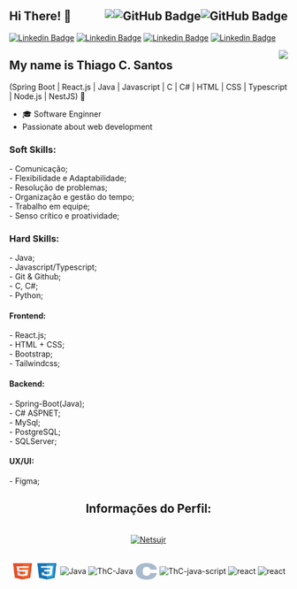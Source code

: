 ## Hi There! 👋<img align="right" src="https://img.shields.io/github/stars/Thiago-CSantos?label=Stars&style=social" alt="GitHub Badge"> <a href="https://github.com/Thiago-CSantos?tab=followers"><img align="right" src="https://img.shields.io/github/followers/Thiago-CSantos?label=Followers&style=social" alt="GitHub Badge"></a> <a href="https://github.com/Thiago-CSantos">  <img align="right" src="https://komarev.com/ghpvc/?username=Thiago-CSantos"></a>

  [![Linkedin Badge](https://img.shields.io/badge/-Instagram-%23E4405F?style=for-the-badge&logo=instagram&logoColor=white&color=8A2BE2)](https://www.instagram.com/__thcx.y__/)
  [![Linkedin Badge](https://img.shields.io/badge/Gmail-D14836?style=for-the-badge&logo=gmail&logoColor=white&color=8A2BE2)](mailto:thiagocarretero433@gmail.com)
  [![Linkedin Badge](https://img.shields.io/badge/-LinkedIn-%230077B5?style=for-the-badge&logo=linkedin&color=8A2BE2)](https://www.linkedin.com/in/thiago-santos-thc/)
  [![Linkedin Badge](https://img.shields.io/badge/-Website-6633cc?style=for-the-badge&logo=Me&logoColor=white&color=8A2BE2&link=https://www.fernandakipper.com/)](https://portifolio-thiago-santos.netlify.app/)

<img align="right" src="https://github-readme-stats.vercel.app/api/top-langs/?username=Thiago-CSantos&langs_count=8&theme=midnight-purple" />

## My name is Thiago C. Santos
(Spring Boot | React.js | Java | Javascript | C | C# | HTML | CSS | Typescript | Node.js | NestJS) 🚀

- 🎓 Software Enginner
- Passionate about web development
        
<h3><b>Soft Skills:</b></h3>
- Comunicação; <br>
- Flexibilidade e Adaptabilidade; <br>
- Resolução de problemas;<br>
- Organização e gestão do tempo;<br>
- Trabalho em equipe;<br>
- Senso crítico e proatividade;<br>

<h3><b>Hard Skills:</b></h3>
- Java;<br>
- Javascript/Typescript;<br>
- Git & Github;<br>
- C, C#;<br>
- Python;<br>

<h4><b>Frontend:</b></h4> 
      - React.js;<br>
      - HTML + CSS;<br>
      - Bootstrap;<br>
      - Tailwindcss;<br>

<h4><b>Backend:</b></h4>
      - Spring-Boot(Java);<br>
      - C# ASPNET;<br>
      - MySql;<br>
      - PostgreSQL;<br>
      - SQLServer;<br>

<h4><b>UX/UI:</b></h4>
      - Figma;
</p>
<section align="center">
  <h2 align="center"> Informações do Perfil:</h2>
</section>
      <br>

<div align="center">
  <a href="https://github.com/Thiago-CSantos">
  <img height="200rem" src="https://github-readme-streak-stats.herokuapp.com/?user=Thiago-CSantos&theme=midnight-purple" alt="Netsujr" />
  </a>
</div>
<br/>
<div align="center" style="display: inline_block"><br>
  <img align="center" alt="ThC-HTML" height="30" width="40" src="https://raw.githubusercontent.com/devicons/devicon/master/icons/html5/html5-original.svg">
  <img align="center" alt="ThC-CSS" height="30" width="40" src="https://raw.githubusercontent.com/devicons/devicon/master/icons/css3/css3-original.svg">
  <img align="center" alt="Java" height="30" width="40" src="https://cdn.jsdelivr.net/gh/devicons/devicon/icons/javascript/javascript-original.svg">
  <img align="center" alt="ThC-Java" height="30" width="40" src="https://cdn.jsdelivr.net/gh/devicons/devicon/icons/java/java-original.svg">
  <img align="center" alt="ThC-C" height="30" width="40" src="https://raw.githubusercontent.com/devicons/devicon/master/icons/c/c-original.svg">
  <img align="center" alt="ThC-java-script" height="30" width="40" src="https://cdn.jsdelivr.net/gh/devicons/devicon/icons/react/react-original.svg">
  <img align="center" alt="react" height="30" width="40" src="https://cdn.jsdelivr.net/gh/devicons/devicon/icons/figma/figma-original.svg">
  <img align="center" alt="react" height="30" width="40" src="https://cdn.jsdelivr.net/gh/devicons/devicon/icons/python/python-original.svg">
</div>
<!-- 
<section align="center">
   <h2>Linguagens/Frameworks e Ferramentas:</h2>
   <p>Estas são as linguagens e as ferramentas que estou em aprendizado no momento, Você poderá navegar pelos repositórios de acordo com a tecnologia e os projetos que foram criados no processo de aprendizado de cada linguagem ou framework ...</p><br><br>

<table align="center" border="10px" >
      <tr>
            <td><img  height="200em" src="https://github.com/LeandroDukievicz/CERTIFICATES/blob/main/certificate-icon.gif" target="_blank"></td> 
            <td><p>Estou sempre me atualizando e aprendendo continuamente novas tecnologias,<br> e caso queira conferir um poucos dos cursos ao qual já passei,<br> é so clicar ao lado, ou conferir os projetos de acordo com <br>a linguagem ou framework logo abaixo !</p></td>
             <td><a href="https://github.com/LeandroDukievicz/CERTIFICATES"><i><strong>Confira Aqui!</i></strong></a></td> 
      </tr>
</table>      
      
<table align="center" border="5px" >
      <tr>
            <td><img height ="100em"src="https://cdn.jsdelivr.net/gh/devicons/devicon/icons/css3/css3-original-wordmark.svg" /></td> 
             <td><a href="https://github.com/LeandroDukievicz/First_Projects"><i><strong>1-First Projects</i></strong></a></td>
             <td><a href="https://github.com/LeandroDukievicz/DoctorPinguimPortifolio"><i><strong>2-Dr. Pinguim</i></strong></a></td>
             <td><a href="https://github.com/LeandroDukievicz/Mod52_frontend"><i><strong>3 - Mod 52-Front End</i></strong></a></td> 
             <td><a href="https://github.com/LeandroDukievicz/clone-homepage-instagram"><i><strong>4-Clone Home P. Instagram <i></strong></a></td> 
             <td><a href="https://github.com/LeandroDukievicz/css-html-agencia"><i><strong>5-Projeto Agência</i></strong></a></td>      
      </tr>
</table>      
        
<table align="center" border="5px" >
      <tr>
            <td><img height ="100em"src="https://cdn.jsdelivr.net/gh/devicons/devicon/icons/php/php-original.svg" /></td> 
             <td ><a href="https://github.com/LeandroDukievicz/php-lessons"><i><strong>&nbsp;&nbsp;&nbsp;&nbsp;&nbsp;&nbsp;&nbsp;&nbsp;1 - Repositório - Php Lessons&nbsp;&nbsp;&nbsp;&nbsp;&nbsp;&nbsp;&nbsp;&nbsp;&nbsp; </i></strong></a></td>
             <td><a href="https://github.com/LeandroDukievicz/back-end-1"><i><strong>&nbsp;&nbsp;&nbsp;&nbsp;&nbsp;2 - Módulo Fac - Back End 01&nbsp;&nbsp;&nbsp;&nbsp;&nbsp;&nbsp;</i></strong></a></td> 
      </tr>
</table>        
                
<table align="center" border="5px" >
      <tr>
            <td><img height ="100em"src="https://cdn.jsdelivr.net/gh/devicons/devicon/icons/sass/sass-original.svg" /></td> 
             <td><a href="https://github.com/LeandroDukievicz/sass-project-agency"><i><strong> 1 - Projeto  Agência</i></strong></a></td>
             <td><a href="https://github.com/LeandroDukievicz/sass-project-electrum"><i><strong> 2 - Projeto  E-Commerce Electrum</i></strong></a></td>
             <td><a href="https://github.com/LeandroDukievicz/sass-project-agency"><i><strong> 3 - Projeto  Agência</a></i></strong></td> 
      </tr>
</table>
      
<table align="center" border="5px" >
      <tr>
            <td><img height ="100em"src="https://cdn.jsdelivr.net/gh/devicons/devicon/icons/bootstrap/bootstrap-plain-wordmark.svg" /></td> 
             <td><a href="https://github.com/LeandroDukievicz/bootstrap-urban-arts"><i><strong>1 - Projeto Artes Urbanas </i></strong></a></td>
             <td><a href="#"><i><strong>2 - Projeto</i></strong></a></td>
             <td><a href="#"><i><strong>3 - Projeto </i></strong></a></td> 
      </tr>
</table> -->

  
<!--
<div align="center">
  <a href="https://github.com/Thiago-CSantos">
  <img height="180em" src="https://github-readme-stats.vercel.app/api?username=Thiago-CSantos&show_icons=true&theme=midnight-purple&include_all_commits=true&count_private=true"/>
  <img height="180em" src="https://github-readme-stats.vercel.app/api/top-langs/?username=Thiago-CSantos&layout=compact&langs_count=7&theme=midnight-purple"/>
</div>
  <div style="display: inline_block"><br>
  <img align="center" alt="ThC-HTML" height="30" width="40" src="https://raw.githubusercontent.com/devicons/devicon/master/icons/html5/html5-original.svg">
  <img align="center" alt="ThC-CSS" height="30" width="40" src="https://raw.githubusercontent.com/devicons/devicon/master/icons/css3/css3-original.svg">
  <img align="center" alt="ThC-C++" height="30" width="40" src="https://cdn-icons-png.flaticon.com/512/6132/6132222.png">
  <img align="center" alt="ThC-ASP" height="30" width="40" src="https://pics.freeicons.io/uploads/icons/png/14621971553750220-512.png">
  <img align="center" alt="ThC-Java" height="30" width="40" src="https://cdn.jsdelivr.net/gh/devicons/devicon/icons/java/java-original.svg">
  
</div>
  
  ##
  
  
  <div> 
  <a href="https://www.instagram.com/__thcx.y__/" target="_blank"><img src="https://img.shields.io/badge/-Instagram-%23E4405F?style=for-the-badge&logo=instagram&logoColor=white" target="_blank"></a>
  <a href = "mailto:thiagocarretero433@gmail.com"><img src="https://img.shields.io/badge/Gmail-D14836?style=for-the-badge&logo=gmail&logoColor=white" target="_blank"></a>
  <a href="https://www.linkedin.com/in/thiago-santos-thc/" target="_blank"><img  src="https://img.shields.io/badge/-LinkedIn-%230077B5?style=for-the-badge&logo=linkedin&logoColor=white" target="_blank"></a>
    
</div>
-->
